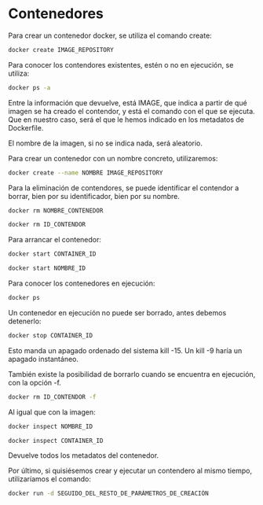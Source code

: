 # Contenedores

Para crear un contenedor docker, se utiliza el comando create:

```sh
docker create IMAGE_REPOSITORY
```

Para conocer los contendores existentes, estén o no en ejecución, se utiliza:

```sh
docker ps -a
```
Entre la información que devuelve, está IMAGE, que indica a partir de qué imagen se ha creado el contendor, y está el comando con el que se ejecuta. Que en nuestro caso, será el que le hemos indicado en los metadatos de Dockerfile.

El nombre de la imagen, si no se indica nada, será aleatorio.

Para crear un contenedor con un nombre concreto, utilizaremos:

```sh
docker create --name NOMBRE IMAGE_REPOSITORY
```

Para la eliminación de contendores, se puede identificar el contendor a borrar, bien por su identificador, bien por su nombre.

```sh
docker rm NOMBRE_CONTENEDOR

docker rm ID_CONTENDOR
```

Para arrancar el contenedor:

```sh
docker start CONTAINER_ID

docker start NOMBRE_ID
```

Para conocer los contenedores en ejecución:

```sh
docker ps
```

Un contenedor en ejecución no puede ser borrado, antes debemos detenerlo:

```sh
docker stop CONTAINER_ID
```

Esto manda un apagado ordenado del sistema kill -15. Un kill -9 haría un apagado instantáneo.

También existe la posibilidad de borrarlo cuando se encuentra en ejecución, con la opción -f.

```sh
docker rm ID_CONTENDOR -f
```

Al igual que con la imagen:

```sh
docker inspect NOMBRE_ID

docker inspect CONTAINER_ID 
```

Devuelve todos los metadatos del contenedor.

Por último, si quisiésemos crear y ejecutar un contendero al mismo tiempo, utilizaríamos el comando:

```sh
docker run -d SEGUIDO_DEL_RESTO_DE_PARÁMETROS_DE_CREACIÓN
```

